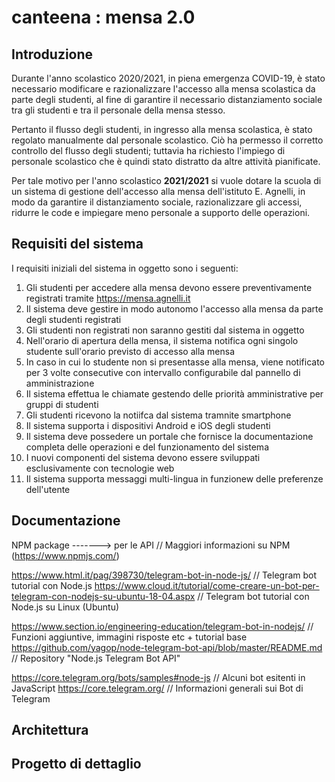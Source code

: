 # canteena : mensa 2.0

## Introduzione
Durante l'anno scolastico 2020/2021, in piena emergenza COVID-19, è stato necessario modificare e razionalizzare l'accesso alla mensa scolastica da parte degli studenti, al fine di garantire il necessario distanziamento sociale tra gli studenti e tra il personale della mensa stesso.

Pertanto il flusso degli studenti, in ingresso alla mensa scolastica, è stato regolato manualmente dal personale scolastico. Ciò ha permesso il corretto controllo del flusso degli studenti; tuttavia ha richiesto l'impiego di personale scolastico che è quindi stato distratto da altre attività pianificate.
 
Per tale motivo per l'anno scolastico **2021/2021** si vuole dotare la scuola di un sistema di gestione dell'accesso alla mensa dell'istituto E. Agnelli, in modo da garantire il distanziamento sociale, razionalizzare gli accessi, ridurre le code e impiegare meno personale a supporto delle operazioni.

## Requisiti del sistema

I requisiti iniziali del sistema in oggetto sono i seguenti:

1. Gli studenti per accedere alla mensa devono essere preventivamente registrati tramite https://mensa.agnelli.it
2. Il sistema deve gestire in modo autonomo l'accesso alla mensa da parte degli studenti registrati
3. Gli studenti non registrati non saranno gestiti dal sistema in oggetto
4. Nell'orario di apertura della mensa, il sistema notifica ogni singolo studente sull'orario previsto di accesso alla mensa
5. In caso in cui lo studente non si presentasse alla mensa, viene notificato per 3 volte consecutive con intervallo configurabile dal pannello di amministrazione
6. Il sistema effettua le chiamate gestendo delle priorità amministrative per gruppi di studenti
7. Gli studenti ricevono la notiifca dal sistema tramnite smartphone
8. Il sistema supporta i dispositivi Android e iOS degli studenti
9. Il sistema deve possedere un portale che fornisce la documentazione completa delle operazioni e del funzionamento del sistema
10. I nuovi componenti del sistema devono essere sviluppati esclusivamente con tecnologie web
11. Il sistema supporta messaggi multi-lingua in funzionew delle preferenze dell'utente

## Documentazione


NPM package -------> per le API        // Maggiori informazioni su NPM (https://www.npmjs.com/)

https://www.html.it/pag/398730/telegram-bot-in-node-js/     // Telegram bot tutorial con Node.js
https://www.cloud.it/tutorial/come-creare-un-bot-per-telegram-con-nodejs-su-ubuntu-18-04.aspx      // Telegram bot tutorial con Node.js su Linux (Ubuntu)

https://www.section.io/engineering-education/telegram-bot-in-nodejs/   // Funzioni aggiuntive, immagini risposte etc + tutorial base 
https://github.com/yagop/node-telegram-bot-api/blob/master/README.md   // Repository "Node.js Telegram Bot API"

https://core.telegram.org/bots/samples#node-js      // Alcuni bot esitenti in JavaScript 
https://core.telegram.org/    // Informazioni generali sui Bot di Telegram

## Architettura


## Progetto di dettaglio
